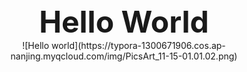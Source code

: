 <div align = "center"><font size="28"><b>Hello World</b></font></div>

<div align = "center">![Hello world](https://typora-1300671906.cos.ap-nanjing.myqcloud.com/img/PicsArt_11-15-01.01.02.png)</div>
